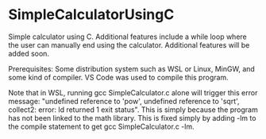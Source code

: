 # SimpleCalculatorUsingC
Simple calculator using C. Additional features include a while loop where the user can manually end using the calculator. Additional features will be added soon.

Prerequisites: Some distribution system such as WSL or Linux, MinGW, and some kind of compiler. VS Code was used to compile this program.

Note that in WSL, running gcc SimpleCalculator.c alone will trigger this error message: "undefined reference to 'pow', undefined reference to 'sqrt', collect2: error: ld returned 1 exit status". This is simply because the program has not been linked to the math library. This is fixed simply by adding -lm to the compile statement to get gcc SimpleCalculator.c -lm.
